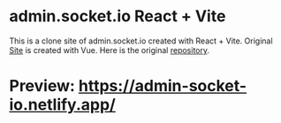 # admin.socket.io React + Vite

This is a clone site of admin.socket.io created with React + Vite. Original [Site](https://admin.socket.io/) is created with Vue. Here is the original [repository](https://github.com/socketio/socket.io-admin-ui).

# Preview: https://admin-socket-io.netlify.app/